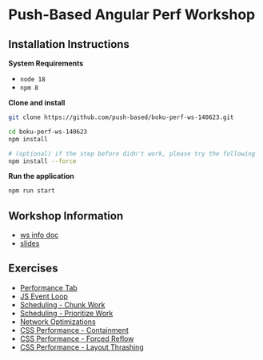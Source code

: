 # Push-Based Angular Perf Workshop

## Installation Instructions

**System Requirements**

* `node 18`
* `npm 8`

**Clone and install**

```bash
git clone https://github.com/push-based/boku-perf-ws-140623.git

cd boku-perf-ws-140623
npm install

# (optional) if the step before didn't work, please try the following
npm install --force
```

**Run the application**

```bash
npm run start
```

## Workshop Information

* [ws info doc](https://docs.google.com/document/d/1Go5CmUz-aVf2yOOfn0_ZhI7ugXr1CgNqfLmSRoW2uEE/edit?usp=drive_link)
* [slides](https://drive.google.com/drive/u/1/folders/1AL3CCr40D99Sqz5ztPCyjIRjpp01rNIk)

## Exercises

* [Performance Tab](./exercises/performance-tab-flame-charts.md)
* [JS Event Loop](./exercises/event-loop.md)
* [Scheduling - Chunk Work](./exercises/scheduling-chunk-work.md)
* [Scheduling - Prioritize Work](./exercises/scheduling-prioritize-work.md)
* [Network Optimizations](./exercises/network-optimizations.md)
* [CSS Performance - Containment](./exercises/css-performance%20-%20containment.md)
* [CSS Performance - Forced Reflow](./exercises/dom-access%20-%20forced%20reflow.md)
* [CSS Performance - Layout Thrashing](./exercises/dom-access%20-%20layout%20thrashing.md)
